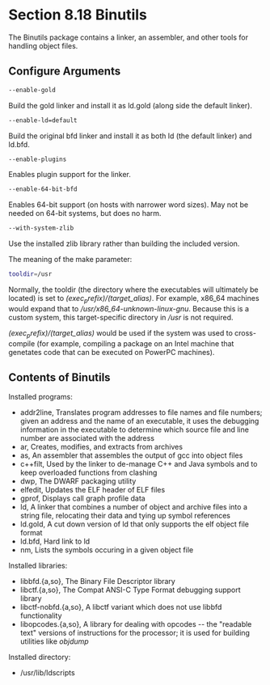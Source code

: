 # Section 8.18 Binutils

The Binutils package contains a linker, an assembler, and other tools for
handling object files.

## Configure Arguments
```bash
--enable-gold
```
Build the gold linker and install it as ld.gold (along side the default linker).
```bash
--enable-ld=default
```
Build the original bfd linker and install it as both ld (the default linker) and
ld.bfd.
```bash
--enable-plugins
```
Enables plugin support for the linker.
```bash
--enable-64-bit-bfd
```
Enables 64-bit support (on hosts with narrower word sizes). May not be needed on
64-bit systems, but does no harm.
```bash
--with-system-zlib
```
Use the installed zlib library rather than building the included version.

The meaning of the make parameter:
```bash
tooldir=/usr
```
Normally, the tooldir (the directory where the executables will ultimately be
located) is set to *$(exec_prefix)/$(target_alias)*. For example, x86\_64
machines would expand that to */usr/x86_64-unknown-linux-gnu*. Because this is a
custom system, this target-specific directory in */usr* is not required.

*$(exec_prefix)/$(target_alias)* would be used if the system was used to
cross-compile (for example, compiling a package on an Intel machine that
genetates code that can be executed on PowerPC machines).

## Contents of Binutils
Installed programs:
* addr2line, Translates program addresses to file names and file numbers; given
  an address and the name of an executable, it uses the debugging information in
  the executable to determine which source file and line number are associated
  with the address
* ar, Creates, modifies, and extracts from archives
* as, An assembler that assembles the output of gcc into object files
* c++filt, Used by the linker to de-manage C++ and Java symbols and to keep
  overloaded functions from clashing
* dwp, The DWARF packaging utility
* elfedit, Updates the ELF header of ELF files
* gprof, Displays call graph profile data
* ld, A linker that combines a number of object and archive files into a string
  file, relocating their data and tying up symbol references
* ld.gold, A cut down version of ld that only supports the elf object file
  format
* ld.bfd, Hard link to ld
* nm, Lists the symbols occuring in a given object file

Installed libraries:
* libbfd.{a,so}, The Binary File Descriptor library
* libctf.{a,so}, The Compat ANSI-C Type Format debugging support library
* libctf-nobfd.{a,so}, A libctf variant which does not use libbfd functionality
* libopcodes.{a,so}, A library for dealing with opcodes -- the "readable text"
  versions of instructions for the processor; it is used for building utilities
  like *objdump*

Installed directory:
* /usr/lib/ldscripts
